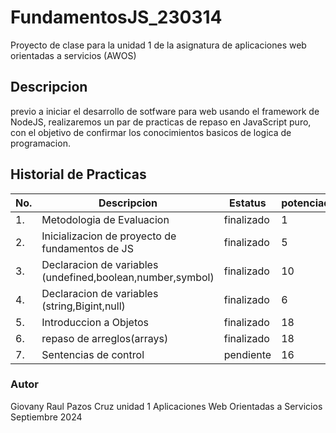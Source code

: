 # FundamentosJS_230314
Proyecto de clase para la unidad 1 de la asignatura de aplicaciones web orientadas  a servicios (AWOS)
## Descripcion 
previo a iniciar el desarrollo de sotfware para web usando el framework de NodeJS, realizaremos
un par de practicas de repaso en JavaScript puro, con el objetivo de confirmar los conocimientos 
basicos de logica de programacion.

## Historial de Practicas 

|No.|Descripcion|Estatus|potenciadores|
|--|--|--|--|
|1.|Metodologia de Evaluacion|finalizado|1|
|2.|Inicializacion de proyecto de fundamentos de JS|finalizado|5|
|3.|Declaracion de variables (undefined,boolean,number,symbol) |finalizado|10|
|4.|Declaracion de variables (string,Bigint,null)|finalizado|6|
|5.|Introduccion a Objetos|finalizado|18|
|6.|repaso de arreglos(arrays)|finalizado|18|
|7.|Sentencias de control|pendiente|16|
### Autor
Giovany Raul Pazos Cruz
unidad 1 
Aplicaciones Web Orientadas a Servicios 
Septiembre 2024
